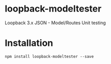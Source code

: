 # loopback-modeltester
Loopback 3.x JSON - Model/Routes Unit testing

# Installation

```
npm install loopback-modeltester --save
```